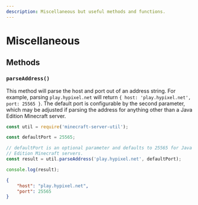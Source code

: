 ```yaml
---
description: Miscellaneous but useful methods and functions.
---
```


# Miscellaneous

## Methods

### `parseAddress()`

This method will parse the host and port out of an address string. For example, parsing `play.hypixel.net` will return `{ host: 'play.hypixel.net', port: 25565 }`. The default port is configurable by the second parameter, which may be adjusted if parsing the address for anything other than a Java Edition Minecraft server.

```javascript
const util = require('minecraft-server-util');

const defaultPort = 25565;

// defaultPort is an optional parameter and defaults to 25565 for Java
// Edition Minecraft servers.
const result = util.parseAddress('play.hypixel.net', defaultPort);

console.log(result);
```

```json
{
    "host": "play.hypixel.net",
    "port": 25565
}
```
